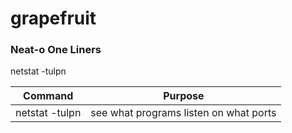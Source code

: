 # grapefruit
### Neat-o One Liners
netstat -tulpn

| Command | Purpose |
| ------------- | ------------- |
| netstat -tulpn | see what programs listen on what ports |
